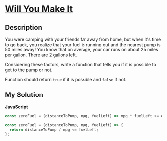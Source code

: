# [Will You Make It](https://www.codewars.com/kata/5861d28f124b35723e00005e)

## Description

You were camping with your friends far away from home, but when it's time to go back, you realize that your fuel is running out and the nearest pump is 50 miles away! You know that on average, your car runs on about 25 miles per gallon. There are 2 gallons left.

Considering these factors, write a function that tells you if it is possible to get to the pump or not.

Function should return `true` if it is possible and `false` if not.

## My Solution

**JavaScript**

```js
const zeroFuel = (distanceToPump, mpg, fuelLeft) => mpg * fuelLeft >= distanceToPump;
```

```js
const zeroFuel = (distanceToPump, mpg, fuelLeft) => {
  return distanceToPump / mpg <= fuelLeft;
};
```
